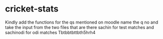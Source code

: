 # cricket-stats
Kindly add the functions for the qs mentioned on moodle
name the q no and take the input from the two files that are there sachin for test matches and sachinodi for odi matches
Tbtbbtbttbth5hrh4
